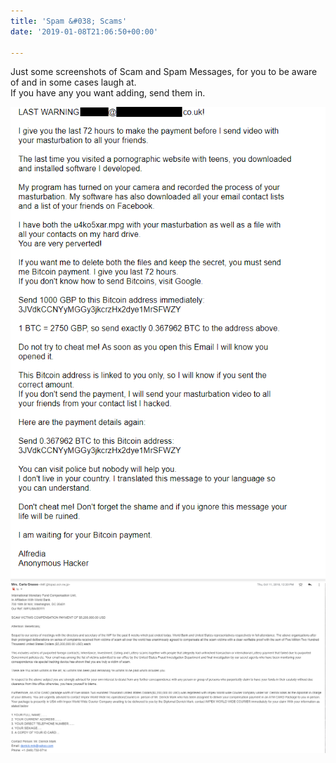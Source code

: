 ```yaml
---
title: 'Spam &#038; Scams'
date: '2019-01-08T21:06:50+00:00'

---
```

Just some screenshots of Scam and Spam Messages, for you to be aware of and in some cases laugh at.  
If you have any you want adding, send them in.

![image](../../TechGuyBlog/images/Scam1.png)
![image](../../TechGuyBlog/images/Scam2.png)